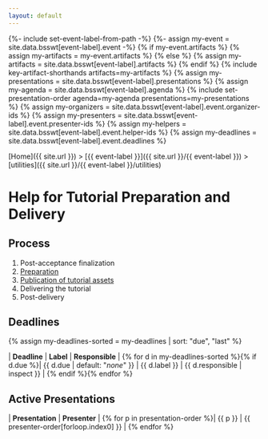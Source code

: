 ```yaml
---
layout: default
---
```

{%- include set-event-label-from-path -%}
{%- assign my-event = site.data.bsswt[event-label].event -%}
{% if my-event.artifacts %}
  {% assign my-artifacts = my-event.artifacts %}
{% else %}
  {% assign my-artifacts = site.data.bsswt[event-label].artifacts %}
{% endif %}
{% include key-artifact-shorthands artifacts=my-artifacts %}
{% assign my-presentations = site.data.bsswt[event-label].presentations %}
{% assign my-agenda = site.data.bsswt[event-label].agenda %}
{% include set-presentation-order agenda=my-agenda presentations=my-presentations %}
{% assign my-organizers = site.data.bsswt[event-label].event.organizer-ids %}
{% assign my-presenters = site.data.bsswt[event-label].event.presenter-ids %}
{% assign my-helpers = site.data.bsswt[event-label].event.helper-ids %}
{% assign my-deadlines = site.data.bsswt[event-label].event.deadlines %}

[Home]({{ site.url }}) > [{{ event-label }}]({{ site.url }}/{{ event-label }}) > [utilities]({{ site.url }}/{{ event-label }}/utilities)

# Help for Tutorial Preparation and Delivery

## Process

1. Post-acceptance finalization
2. [Preparation](./utilities-preparation.html)
3. [Publication of tutorial assets](./utilities-publication.html)
4. Delivering the tutorial
5. Post-delivery

## Deadlines

{% assign my-deadlines-sorted = my-deadlines | sort: "due", "last" %}

| **Deadline** | **Label** | **Responsible** |
{% for d in my-deadlines-sorted %}{% if d.due %}| {{ d.due | default: "*none*" }} | {{ d.label }} | {{ d.responsible | inspect }} |
{% endif %}{% endfor %}

## Active Presentations

| **Presentation** | **Presenter** |
{% for p in presentation-order %}| {{ p }} | {{ presenter-order[forloop.index0] }} |
{% endfor %}
